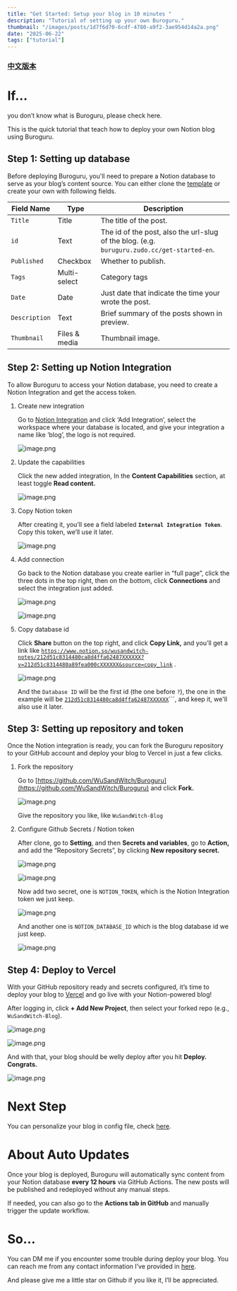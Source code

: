 ```yaml
---
title: "Get Started: Setup your blog in 10 minutes "
description: "Tutorial of setting up your own Buroguru."
thumbnail: "/images/posts/1d7f6d70-6cdf-4780-a9f2-3ae954d14a2a.png"
date: "2025-06-22"
tags: ["tutorial"]
---
```


### [中文版本](https://buroguru.zudo.cc/posts/get-started-zh)


# If…


you don’t know what is Buroguru, please check here.


This is the quick tutorial that teach how to deploy your own Notion blog using Buroguru.


## Step 1: Setting up database


Before deploying Buroguru, you'll need to prepare a Notion database to serve as your blog’s content source. You can either clone the [template](/21ad51c831448068b621f3b5def5dd2d) or create your own with following fields.


| Field Name    | Type          | Description                                                                                 |
| ------------- | ------------- | ------------------------------------------------------------------------------------------- |
| `Title`       | Title         | The title of the post.                                                                      |
| `id`          | Text          | The id of the post, also the url-slug of the blog. (e.g. `buruguru.zudo.cc/get-started-en`. |
| `Published`   | Checkbox      | Whether to publish.                                                                         |
| `Tags`        | Multi-select  | Category tags                                                                               |
| `Date`        | Date          | Just date that indicate the time your wrote the post.                                       |
| `Description` | Text          | Brief summary of the posts shown in preview.                                                |
| `Thumbnail`   | Files & media | Thumbnail image.                                                                            |


## Step 2: Setting up Notion Integration


To allow Buroguru to access your Notion database, you need to create a Notion Integration and get the access token.

1. Create new integration

	Go to [Notion Integration](https://www.notion.so/profile/integrations) and click ‘Add Integration’, select the workspace where your database is located, and give your integration a name like ‘blog’, the logo is not required.


	![image.png](/images/posts/f4c13a02-a184-46b5-bdea-eef7f71c335d.png)

2. Update the capabilities

	Click the new added integration, In the **Content Capabilities** section, at least toggle **Read content.**


	![image.png](/images/posts/af0849bd-f83c-4836-b9f4-8691b4b2dc12.png)

3. Copy Notion token

	After creating it, you’ll see a field labeled **`Internal Integration Token`**. Copy this token, we’ll use it later.


	![image.png](/images/posts/606a062d-3fe1-45e1-816e-33f210dcea1a.png)

4. Add connection

	Go back to the Notion database you create earlier in “full page”, click the three dots in the top right, then on the bottom, click **Connections** and select the integration just added.


	![image.png](/images/posts/f010dadf-c57a-4743-a326-c1fa59ef1bcb.png)


	![image.png](/images/posts/e851bc0d-a6a6-48e7-b7cf-6b9b9f2a758c.png)

5. Copy database id

	Click **Share** button on the top right, and click **Copy Link,** and you’ll get a link like [`https://www.notion.so/wusandwitch-notes/212d51c8314480ca8d4ffa62487XXXXXX?v=212d51c8314480a89fea000cXXXXXX&source=copy_link`](https://www.notion.so/wusandwitch-notes/212d51c8314480ca8d4ffa624873e734?v=212d51c8314480a89fea000c43f4e73f) .


	![image.png](/images/posts/583120e3-c14c-47cd-b68a-7852e9af5b60.png)


	And the `Database ID` will be the first id (the one before `?`), the one in the example will be  [`212d51c8314480ca8d4ffa62487XXXXXX`](https://www.notion.so/wusandwitch-notes/212d51c8314480ca8d4ffa624873e734?v=212d51c8314480a89fea000c43f4e73f)```, and keep it, we'll also use it later.


## Step 3: Setting up repository and token


Once the Notion integration is ready, you can fork the Buroguru repository to your GitHub account and deploy your blog to Vercel in just a few clicks.

1. Fork the repository

	Go to [https://github.com/WuSandWitch/Buroguru](https://github.com/WuSandWitch/Buroguru) and click **Fork.**


	![image.png](/images/posts/d35859e0-e631-4961-b16d-2e5a78acd533.png)


	Give the repository you like, like `WuSandWitch-Blog`

2. Configure Github Secrets /  Notion token

	After clone, go to **Setting**, and then **Secrets and variables**, go to **Action,** and add the “Repository Secrets”, by clicking **New repository secret.**


	![image.png](/images/posts/ac7f74c4-4cea-4945-889f-80783eec7fa2.png)


	![image.png](/images/posts/24e3d764-ffeb-4c77-8d62-81340e0b701d.png)


	Now add two secret, one is `NOTION_TOKEN`, which is the Notion Integration token we just keep.


	![image.png](/images/posts/385f47a0-9472-4f77-a724-0a28cd7c1c31.png)


	And another one is `NOTION_DATABASE_ID` which is the blog database id we just keep.


	![image.png](/images/posts/69085929-9815-4ffc-b4bf-83d7edea3b37.png)


## Step 4: Deploy to Vercel


With your GitHub repository ready and secrets configured, it’s time to deploy your blog to [Vercel](https://vercel.com/) and go live with your Notion-powered blog!


After logging in, click **+ Add New Project**, then select your forked repo (e.g., `WuSandWitch-Blog`).


![image.png](/images/posts/bcd5fd7f-6e2a-4c58-b0c8-a634212915a7.png)


![image.png](/images/posts/47bd2ef9-220a-4ec4-994b-3097bcb634f3.png)


And with that, your blog should be welly deploy after you hit **Deploy. Congrats.**


![image.png](/images/posts/139c248d-c84a-4369-8d2d-672447a84a74.png)


# Next Step


You can personalize your blog in config file, check [here](https://buroguru.zudo.cc/posts/config-guide-en).


# About Auto Updates


Once your blog is deployed, Buroguru will automatically sync content from your Notion database **every 12 hours** via GitHub Actions. The new posts will be published and redeployed without any manual steps.


If needed, you can also go to the **Actions tab in GitHub** and manually trigger the update workflow.


# So…


You can DM me if you encounter some trouble during deploy your blog. You can reach me from any contact information I’ve provided in [here](https://wusandwitch.zudo.cc/).


And please give me a little star on Github if you like it, I’ll be appreciated.


